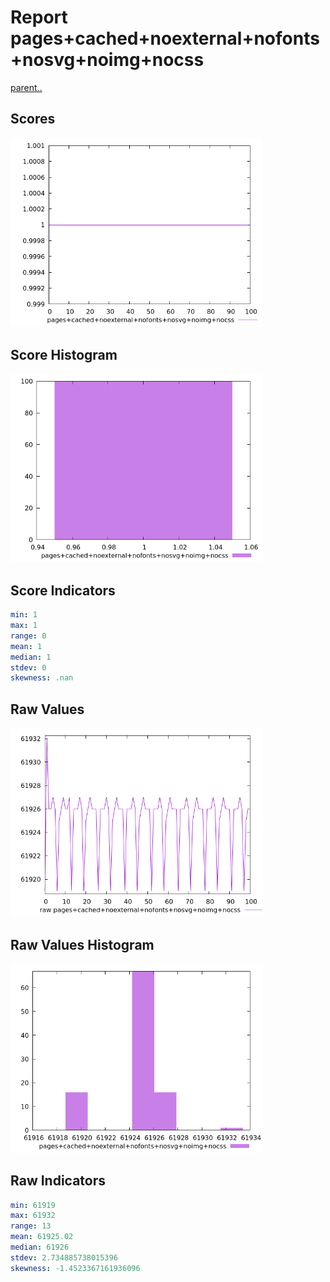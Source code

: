 # Report pages+cached+noexternal+nofonts+nosvg+noimg+nocss

[parent..](./..)  


## Scores

![score](./score.png)  

## Score Histogram

![hist](./hist.png)  

## Score Indicators

```yaml
min: 1
max: 1
range: 0
mean: 1
median: 1
stdev: 0
skewness: .nan

```

## Raw Values

![raw](./raw.png)  

## Raw Values Histogram

![raw hist](./raw_hist.png)  

## Raw Indicators

```yaml
min: 61919
max: 61932
range: 13
mean: 61925.02
median: 61926
stdev: 2.734885738015396
skewness: -1.4523367161936096

```

<style>
  img {
    max-width: 80%;
  }
</style>
      
